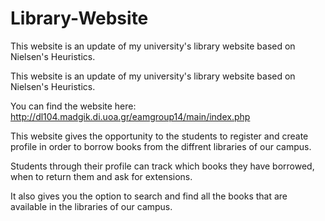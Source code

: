 # Library-Website
This website is an update of my university's library website based on Nielsen's Heuristics.

This website is an update of my university's library website based on Nielsen's Heuristics.

You can find the website here: http://dl104.madgik.di.uoa.gr/eamgroup14/main/index.php

This website gives the opportunity to the students to register and create profile in order to borrow books from the diffrent libraries of our campus.

Students through their profile can track which books they have borrowed, when to return them and ask for extensions.

It also gives you the option to search and find all the books that are available in the libraries of our campus.
